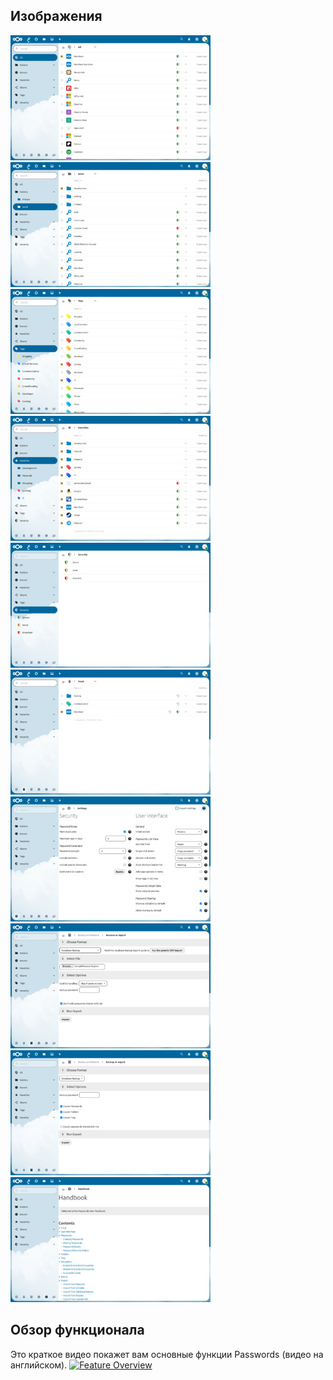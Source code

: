 ## Изображения
[![Password List](./_files/_previews/main-section.jpg)](./_files/main-section.png)
[![Folder Section](./_files/_previews/folder-section.jpg)](./_files/folder-section.png)
[![Tag Section](./_files/_previews/tag-section.jpg)](./_files/tag-section.png)
[![Favorites Section](./_files/_previews/favorites-section.jpg)](./_files/favorites-section.png)
[![Security Section](./_files/_previews/security-section.jpg)](./_files/security-section.png)
[![Trash Section](./_files/_previews/trash-section.jpg)](./_files/trash-section.png)
[![Settings Section](./_files/_previews/settings-section.jpg)](./_files/settings-section.png)
[![Import Section](./_files/_previews/import-section.jpg)](./_files/import-section.png)
[![Export Section](./_files/_previews/export-section.jpg)](./_files/export-section.png)
[![Handbook Section](./_files/_previews/handbook-section.jpg)](./_files/handbook-section.png)


## Обзор функционала
Это краткое видео покажет вам основные функции Passwords (видео на английском).
[![Feature Overview](./_files/_previews/feature-overview.png)](./_files/videos/feature-overview.mp4)
